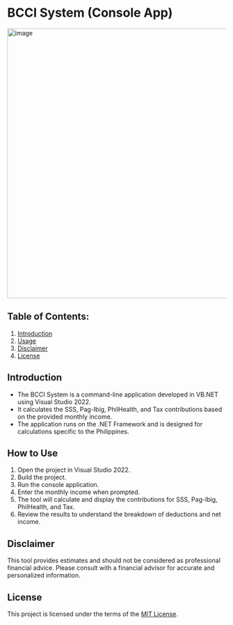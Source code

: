 # BCCI System (Console App)

<img width="620" alt="image" src="https://github.com/CJ-rogue/BCCI-Project-Console/assets/137157404/1866e29f-fb5f-4b07-8a4d-a23bc1daa317">

## Table of Contents:
1. [Introduction](#introduction)
2. [Usage](#how-to-use)
3. [Disclaimer](#disclaimer)
4. [License](#license)

## Introduction
- The BCCI System is a command-line application developed in VB.NET using Visual Studio 2022. 
- It calculates the SSS, Pag-Ibig, PhilHealth, and Tax contributions based on the provided monthly income.
- The application runs on the .NET Framework and is designed for calculations specific to the Philippines.

## How to Use
1. Open the project in Visual Studio 2022.
2. Build the project.
3. Run the console application.
4. Enter the monthly income when prompted.
5. The tool will calculate and display the contributions for SSS, Pag-Ibig, PhilHealth, and Tax.
6. Review the results to understand the breakdown of deductions and net income.
   
## Disclaimer
This tool provides estimates and should not be considered as professional financial advice. Please consult with a financial advisor for accurate and personalized information.

## License
This project is licensed under the terms of the [MIT License](LICENSE).
